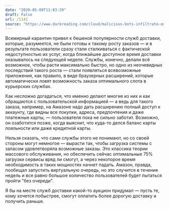 ```yaml
---
date: "2020-05-09T11:03:39"
draft: False
url: /1141
source: "https://www.darkreading.com/cloud/malicious-bots-infiltrate-online-food-delivery-/d/d-id/1337773"
---
```


Всемирный карантин привел к бешеной популярности служб доставки, которые, разумеется, не были готовы к такому росту заказов — и в результате пользователи сразу стали сталкиваться с фактической недоступностью их услуг, когда ближайшее доступное время доставки оказывалось на следующей неделе. Службы, конечно, делали всё возможное, чтобы расти максимально быстро, но одно из неочевидных последствий такого роста — стали появляться всевозможные приложения, как правило, в виде браузерных расширений, которые автоматически ловят возможность заказа оптимального слота в курьерских службах.

Как несложно догадаться, что именно делают многие из них и как обращаются с пользовательской информацией — а ведь для такого заказа, например, на Амазоне надо дать расширению полный доступ к аккаунту, где видны все покупки, адреса, предпочтения и даже платежные карты, — пользователя пока не сильно заботит. Возможно, он озаботится позже, когда выяснит, что куда-то делся баланс карты лояльности или даже кредитной карты.

Нельзя сказать, что сами службы этого не понимают, но со своей стороны могут немногое — вырасти так, чтобы загрузка системы с запасом удовлетворяла возможные заказы. Это классика теории массового обслуживания, но обеспечить сейчас оптимальные 75% загрузки сервисы вряд ли смогут, а через некоторое время необходимость в таких мощностях начнет падать. Амазон, правда, пообещал запустить виртуальную очередь, но это случится в течение недель и все равно большое количество пользователей будет пытаться пройти "без очереди". 

Я бы на месте служб доставки какой-то аукцион придумал — пусть те, кому хочется побыстрее, смогут оплатить более дорогую доставку и получить раньше.
